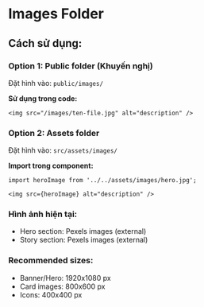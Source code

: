 # Images Folder

## Cách sử dụng:

### Option 1: Public folder (Khuyến nghị)
Đặt hình vào: `public/images/`

**Sử dụng trong code:**
```tsx
<img src="/images/ten-file.jpg" alt="description" />
```

### Option 2: Assets folder
Đặt hình vào: `src/assets/images/`

**Import trong component:**
```tsx
import heroImage from '../../assets/images/hero.jpg';

<img src={heroImage} alt="description" />
```

### Hình ảnh hiện tại:
- Hero section: Pexels images (external)
- Story section: Pexels images (external)

### Recommended sizes:
- Banner/Hero: 1920x1080 px
- Card images: 800x600 px
- Icons: 400x400 px

